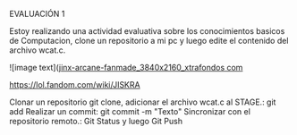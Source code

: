 
EVALUACIÓN 1

Estoy realizando una actividad evaluativa sobre los conocimientos basicos de Computacion, clone un repositorio a mi pc y luego edite el contenido del archivo wcat.c.


![image text]([jinx-arcane-fanmade_3840x2160_xtrafondos com](https://user-images.githubusercontent.com/84602314/185657505-47336212-9641-41b8-b242-0b8acbfd19cc.jpg)

https://lol.fandom.com/wiki/JISKRA

Clonar un repositorio git clone, adicionar el archivo wcat.c al STAGE.: git add Realizar un commit: git commit -m "Texto" Sincronizar con el repositorio remoto.: Git Status y luego Git Push

